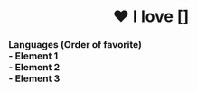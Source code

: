<h1 align="center">❤️ I love []</h1>
<h3>
  Languages (Order of favorite)<br>
  - Element 1<br>
  - Element 2<br>
  - Element 3<br>
</h3>
